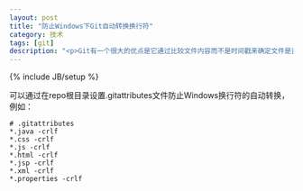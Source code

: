 ```yaml
---
layout: post
title: "防止Windows下Git自动转换换行符"
category: 技术
tags: [git]
description: "<p>Git有一个很大的优点是它通过比较文件内容而不是时间戳来确定文件是否有更新。Windows下Git会默认将LF换行符替换为CRLF，当有时需要比较UNIX开发人员传来的文件时，就会因为换行符的不同而无法判断代码差异。</p>"
---
```

{% include JB/setup %}

可以通过在repo根目录设置.gitattributes文件防止Windows换行符的自动转换，例如：

```
# .gitattributes
*.java -crlf
*.css -crlf
*.js -crlf
*.html -crlf
*.jsp -crlf
*.xml -crlf
*.properties -crlf
```
